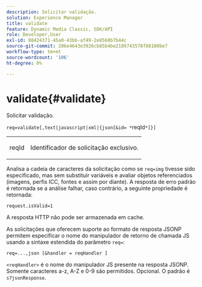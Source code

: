 ```yaml
---
description: Solicitar validação.
solution: Experience Manager
title: validate
feature: Dynamic Media Classic, SDK/API
role: Developer,User
exl-id: 88424371-45a0-43bb-af49-2e8568b7b44c
source-git-commit: 206e4643e3926cb85b4be2189743578f88180be7
workflow-type: tm+mt
source-wordcount: '106'
ht-degree: 0%

---
```


# validate{#validate}

Solicitar validação.

`req=validate[,text|javascript|xml|{json[&id= *`reqId`*]}]`

<table id="simpletable_F214CDA7580A46C0B5CF14CF13AA9B0A"> 
 <tr class="strow"> 
  <td class="stentry"> <p><span class="codeph"><span class="varname"> reqId</span> </span> </p> </td> 
  <td class="stentry"> <p>Identificador de solicitação exclusivo. </p></td> 
 </tr> 
</table>

Analisa a cadeia de caracteres da solicitação como se `req=img` tivesse sido especificado, mas sem substituir variáveis e avaliar objetos referenciados (imagens, perfis ICC, fontes e assim por diante). A resposta de erro padrão é retornada se a análise falhar, caso contrário, a seguinte propriedade é retornada:

`request.isValid=1`

A resposta HTTP não pode ser armazenada em cache.

As solicitações que oferecem suporte ao formato de resposta JSONP permitem especificar o nome do manipulador de retorno de chamada JS usando a sintaxe estendida do parâmetro `req=`:

`req=...,json [&handler = reqHandler ]`

`<reqHandler>` é o nome do manipulador JS presente na resposta JSONP. Somente caracteres a-z, A-Z e 0-9 são permitidos. Opcional. O padrão é `s7jsonResponse`.
